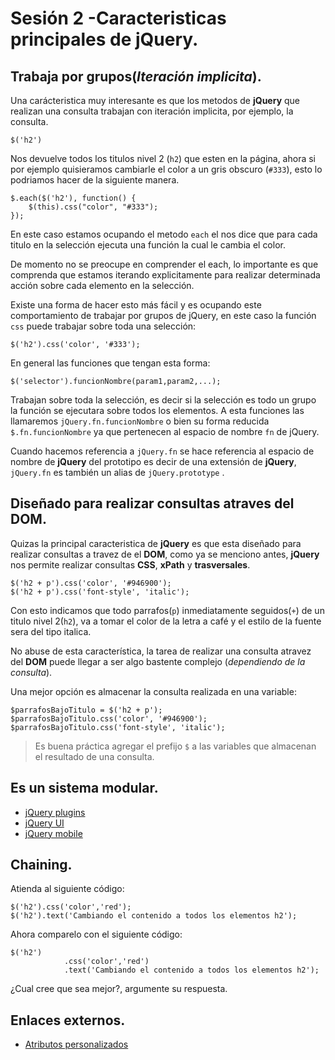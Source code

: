 <script  type="text/javascript">
$(function() {
	//mostrando la info del pre
	$("pre").snippet("javascript", {style:'darkness'});
	//Cambiando el color de los titulos 2.
	//forma 1 con iteración explicita
		//$.each($('h2'), function(key, value) {
		//	$(this).css("color", "#333");
		//});
	//
	//cambiando los parrafos seguidos, de un titulo nivel 2.
	//Opción1 no recomendado.
		//$('h2 + p').css('color', '#946900');
		//$('h2 + p').css('font-style', 'italic');
	//Opción 2 recimendado cuando se va ocupar varias veces la misma consulta.
		//$parrafosBajoTitulo = $('h2 + p');
		//$parrafosBajoTitulo.css('color', '#946900');
		//$parrafosBajoTitulo.css('font-style', 'italic');
	//opcion 3, recomendado cuando todo lo que vamos a hacer se puede encolar.
	$('h2 + p')
		.css('color', '#946900')
		.css('font-style', 'italic');
});
</script>

Sesión 2 -Caracteristicas principales de jQuery.
==========================================================================================

## Trabaja por grupos(_Iteración implicita_).

Una carácteristica muy interesante es que los metodos de **jQuery** que realizan una consulta trabajan con iteración implicita, por ejemplo, la consulta.

	$('h2')

Nos devuelve todos los titulos nivel 2 (`h2`) que esten en la página, ahora si por ejemplo quisieramos cambiarle el color a un gris obscuro (`#333`), esto lo podriamos hacer de la siguiente manera.

	$.each($('h2'), function() {
		$(this).css("color", "#333");
	});

En este caso estamos ocupando el metodo `each` el nos dice que para cada titulo en la selección ejecuta una función la cual le cambia el color.

De momento no se preocupe en comprender el each, lo importante es que comprenda que estamos iterando explicitamente para realizar determinada acción sobre cada elemento en la selección.

Existe una forma de hacer esto más fácil y es ocupando este comportamiento de trabajar por grupos de jQuery, en este caso la función `css` puede trabajar sobre toda una selección:

	$('h2').css('color', '#333');

En general las funciones que tengan esta forma:

	$('selector').funcionNombre(param1,param2,...);

Trabajan sobre toda la selección, es decir si la selección es todo un grupo la función se ejecutara sobre todos los elementos. A esta funciones las llamaremos `jQuery.fn.funcionNombre` o bien su forma reducida `$.fn.funcionNombre` ya que pertenecen al espacio de nombre `fn` de jQuery.

Cuando hacemos referencia a `jQuery.fn` se hace referencia al espacio de nombre de **jQuery** del prototipo es decir de una extensión de **jQuery**, `jQuery.fn` es también un alias de `jQuery.prototype` [](https://github.com/mundoSICA/tutorial_hispano_jQuery/blob/gh-pages/js/jquery-1.7.2.js#L97).



## Diseñado para realizar consultas atraves del **DOM**.

Quizas la principal caracteristica de **jQuery** es que esta diseñado para realizar consultas a travez de el **DOM**, como ya se menciono antes, **jQuery** nos permite realizar consultas **CSS**, **xPath** y **trasversales**.


	$('h2 + p').css('color', '#946900');
	$('h2 + p').css('font-style', 'italic');


Con esto indicamos que todo parrafos(`p`) inmediatamente seguidos(`+`) de un titulo nivel 2(`h2`), va a tomar el color de la letra a café y el estilo de la fuente sera del tipo italica.


No abuse de esta característica, la tarea de realizar una consulta atravez del **DOM** puede llegar a ser algo bastente complejo (_dependiendo de la consulta_).

Una mejor opción es almacenar la consulta realizada en una variable:

	$parrafosBajoTitulo = $('h2 + p');
	$parrafosBajoTitulo.css('color', '#946900');
	$parrafosBajoTitulo.css('font-style', 'italic');

> Es buena práctica agregar el prefijo `$` a las variables que almacenan el resultado de una consulta.


## Es un sistema modular.

 - [jQuery plugins](https://github.com/jquery/plugins.jquery.com)
 - [jQuery UI](http://jqueryui.com/)
 - [jQuery mobile](http://jquerymobile.com/)

## Chaining.

Atienda al siguiente código:

	$('h2').css('color','red');
	$('h2').text('Cambiando el contenido a todos los elementos h2');

Ahora comparelo con el siguiente código:
	
	$('h2')
				.css('color','red')
				.text('Cambiando el contenido a todos los elementos h2');

¿Cual cree que sea mejor?, argumente su respuesta.


## Enlaces externos.

 - [Atributos personalizados](http://www.w3.org/TR/html5/global-attributes.html#custom-data-attribute)
 
